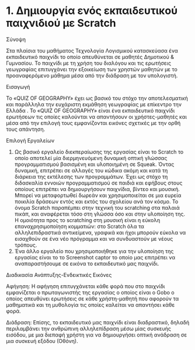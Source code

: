 <h1>1. Δημιουργία ενός εκπαιδευτικού παιχνιδιού με Scratch</h1>

 Σύνοψη

Στα πλαίσια του μαθήματος Τεχνολογία Λογισμικού κατασκεύασα ένα εκπαιδευτικό παιχνίδι το οποίο απευθύνεται σε μαθητές  Δημοτικού & Γυμνασίου. Το παιχνίδι με τη χρήση του διαλόγου και τις ερωτήσεις γεωγραφίας επιτυγχάνει την εξοικείωση των χρηστών μαθητών   με τo προαναφερόμενο μάθημα μέσα από την διάδραση με τον υπολογιστή. 

Εισαγωγή

Το «QUIZ OF GEOGRAPHY» έχει ως βασικό του στόχο την αποτελεσματική και παράλληλα την ευχάριστη εκμάθηση γεωγραφίας με επίκεντρο την Ελλάδα . Το «QUIZ OF GEOGRAPHY» είναι ένα εκπαιδευτικό παιχνίδι ερωτήσεων τις οποίες καλούνται να απαντήσουν οι χρήστες-μαθητές και μέσα από την επιλογή τους εμφανίζονται εικόνες σχετικές με την ορθή τους απάντηση.

Επιλογή Εργαλείων 

1.	Ως βασικό εργαλείο διεκπεραίωσης της εργασίας είναι το Scratch το οποίο αποτελεί μία  διερμηνευόμενη δυναμική οπτική γλώσσας προγραμματισμού  βασισμένη και υλοποιημένη σε Squeak. Όντας δυναμική, επιτρέπει σε αλλαγές του κώδικα ακόμη και κατά τη διάρκεια της εκτέλεσης των προγραμμάτων. Έχει ως στόχο τη διδασκαλία εννοιών προγραμματισμού σε παιδιά και εφήβους στους οποίους επιτρέπει να δημιουργήσουν παιχνίδια, βίντεο και μουσική. Μπορεί να μεταφορτωθεί δωρεάν και χρησιμοποιείται σε μια ευρεία ποικιλία δράσεων εντός και εκτός του σχολείου ανά τον κόσμο. Το όνομα Scratch παραπέμπει στην τεχνική του scratching στα παλαιά πικάπ, και αναφέρεται τόσο στη γλώσσα όσο και στην υλοποίηση της. Η ομοιότητα προς το scratching στη μουσική είναι η εύκολη επαναχρησιμοποίηση κομματιών: στο Scratch όλα τα αλληλεπιδραστικά αντικείμενα, γραφικά και ήχοι μπορούν εύκολα να εισαχθούν σε ένα νέο πρόγραμμα και να συνδυαστούν με νέους τρόπους. 
2.	Ένα άλλο εργαλείο που χρησιμοποιήθηκε για την υλοποίηση της εργασίας είναι το το Screenshot captor το οποίο μας επιτρέπει να αναπαραστήσουμε σε εικόνα το εκπαιδευτικό μας παιχνίδι. 

Διαδικασία Ανάπτυξης-Ενδεικτικές Εικόνες

Αφήγηση: Η αφήγηση επιτυγχάνεται κάθε φορά που στο παιχνίδι εμφανίζεται ο πρωταγωνιστής της εργασίας ο οποίος είναι ο Gobo ο οποίος απευθύνει ερωτήσεις σε κάθε χρήστη-μαθητή που αφορούν τα μαθηματικά και τη μυθολογία τις οποίες καλείται να απαντήσει κάθε φορά.

Διάδραση: Επίσης, το εκπαιδευτικό μας παιχνίδι είναι διαδραστικό,  δηλαδή περιλαμβάνει την ανθρώπινη αλληλεπίδραση μέσω μίας συσκευής εισόδου, με μια διεπαφή χρήστη για να δημιουργήσει οπτική ανάδραση σε μια συσκευή εξόδου (Οθόνη).

